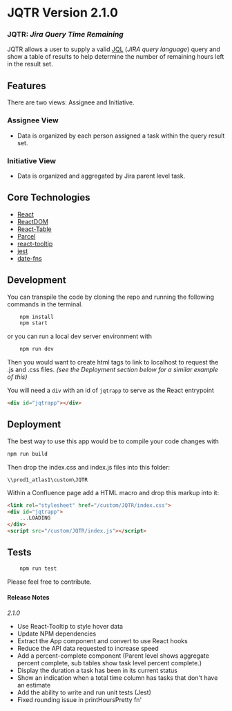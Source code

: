 # JQTR Version 2.1.0

### JQTR: *Jira Query Time Remaining*

JQTR allows a user to supply a valid [JQL](https://confluence.atlassian.com/jiracore/blog/2015/07/search-jira-like-a-boss-with-jql) (*JIRA query language*) query and show a table of results to help determine the number of remaining hours left in the result set.

## Features

There are two views: Assignee and Initiative.

### Assignee View
- Data is organized by each person assigned a task within the query result set.

### Initiative View
- Data is organized and aggregated by Jira parent level task.

## Core Technologies

 - [React](https://github.com/facebook/react)
 - [ReactDOM](https://github.com/facebook/react/tree/master/packages/react-dom)
 - [React-Table](https://github.com/react-tools/react-table)
 - [Parcel](https://github.com/parcel-bundler/parcel)
 - [react-tooltip](https://github.com/wwayne/react-tooltip)
 - [jest](https://jestjs.io/)
 - [date-fns](https://github.com/date-fns/date-fns)

## Development
You can transpile the code by cloning the repo and running the following commands in the terminal.

````javascript
    npm install
    npm start
````
or you can run a local dev server environment with
````javascript
    npm run dev
````
Then you would want to create html tags to link to localhost to request the .js and .css files. *(see the Deployment section below for a similar example of this)*

You will need a `div` with an id of `jqtrapp` to serve as the React entrypoint
````html
<div id="jqtrapp"></div>
````

## Deployment
The best way to use this app would be to compile your code changes with
````javascript
npm run build
````
Then drop the index.css and index.js files into this folder:
````
\\prod1_atlas1\custom\JQTR
````

Within a Confluence page add a HTML macro and drop this markup into it:
```html
<link rel="stylesheet" href="/custom/JQTR/index.css">
<div id="jqtrapp">
    ...LOADING
</div>
<script src="/custom/JQTR/index.js"></script>
````
## Tests
````javascript
    npm run test
````

Please feel free to contribute.

#### Release Notes
*2.1.0*

* Use React-Tooltip to style hover data
* Update NPM dependencies
* Extract the App component and convert to use React hooks
* Reduce the API data requested to increase speed
* Add a percent-complete component (Parent level shows aggregate percent complete, sub tables show task level percent complete.)
* Display the duration a task has been in its current status
* Show an indication when a total time column has tasks that don't have an estimate
* Add the ability to write and run unit tests (Jest)
* Fixed rounding issue in printHoursPretty fn'